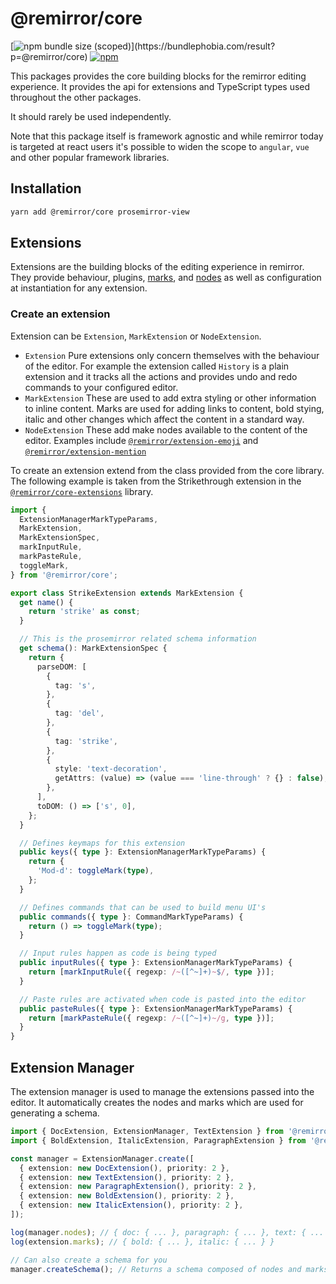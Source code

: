 # @remirror/core

[![npm bundle size (scoped)](https://img.shields.io/bundlephobia/minzip/@remirror/core.svg?)](https://bundlephobia.com/result?p=@remirror/core)
[![npm](https://img.shields.io/npm/dm/@remirror/core.svg?&logo=npm)](https://www.npmjs.com/package/@remirror/core)

This packages provides the core building blocks for the remirror editing experience. It provides the
api for extensions and TypeScript types used throughout the other packages.

It should rarely be used independently.

Note that this package itself is framework agnostic and while remirror today is targeted at react
users it's possible to widen the scope to `angular`, `vue` and other popular framework libraries.

## Installation

```bash
yarn add @remirror/core prosemirror-view
```

## Extensions

Extensions are the building blocks of the editing experience in remirror. They provide behaviour,
plugins, [marks](https://prosemirror.net/docs/guide/#schema.marks), and
[nodes](https://prosemirror.net/docs/guide/#schema.node_types) as well as configuration at
instantiation for any extension.

### Create an extension

Extension can be `Extension`, `MarkExtension` or `NodeExtension`.

- `Extension` Pure extensions only concern themselves with the behaviour of the editor. For example
  the extension called `History` is a plain extension and it tracks all the actions and provides
  undo and redo commands to your configured editor.
- `MarkExtension` These are used to add extra styling or other information to inline content. Marks
  are used for adding links to content, bold stying, italic and other changes which affect the
  content in a standard way.
- `NodeExtension` These add make nodes available to the content of the editor. Examples include
  [`@remirror/extension-emoji`](../extension-emoji) and
  [`@remirror/extension-mention`](../extension-mention)

To create an extension extend from the class provided from the core library. The following example
is taken from the Strikethrough extension in the [`@remirror/core-extensions`](../core-extensions)
library.

```ts
import {
  ExtensionManagerMarkTypeParams,
  MarkExtension,
  MarkExtensionSpec,
  markInputRule,
  markPasteRule,
  toggleMark,
} from '@remirror/core';

export class StrikeExtension extends MarkExtension {
  get name() {
    return 'strike' as const;
  }

  // This is the prosemirror related schema information
  get schema(): MarkExtensionSpec {
    return {
      parseDOM: [
        {
          tag: 's',
        },
        {
          tag: 'del',
        },
        {
          tag: 'strike',
        },
        {
          style: 'text-decoration',
          getAttrs: (value) => (value === 'line-through' ? {} : false),
        },
      ],
      toDOM: () => ['s', 0],
    };
  }

  // Defines keymaps for this extension
  public keys({ type }: ExtensionManagerMarkTypeParams) {
    return {
      'Mod-d': toggleMark(type),
    };
  }

  // Defines commands that can be used to build menu UI's
  public commands({ type }: CommandMarkTypeParams) {
    return () => toggleMark(type);
  }

  // Input rules happen as code is being typed
  public inputRules({ type }: ExtensionManagerMarkTypeParams) {
    return [markInputRule({ regexp: /~([^~]+)~$/, type })];
  }

  // Paste rules are activated when code is pasted into the editor
  public pasteRules({ type }: ExtensionManagerMarkTypeParams) {
    return [markPasteRule({ regexp: /~([^~]+)~/g, type })];
  }
}
```

## Extension Manager

The extension manager is used to manage the extensions passed into the editor. It automatically
creates the nodes and marks which are used for generating a schema.

```ts
import { DocExtension, ExtensionManager, TextExtension } from '@remirror/core';
import { BoldExtension, ItalicExtension, ParagraphExtension } from '@remirror/core-extensions';

const manager = ExtensionManager.create([
  { extension: new DocExtension(), priority: 2 },
  { extension: new TextExtension(), priority: 2 },
  { extension: new ParagraphExtension(), priority: 2 },
  { extension: new BoldExtension(), priority: 2 },
  { extension: new ItalicExtension(), priority: 2 },
]);

log(manager.nodes); // { doc: { ... }, paragraph: { ... }, text: { ... } }
log(extension.marks); // { bold: { ... }, italic: { ... } }

// Can also create a schema for you
manager.createSchema(); // Returns a schema composed of nodes and marks in the extensions provided
```
